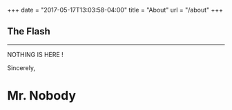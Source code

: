 +++
date = "2017-05-17T13:03:58-04:00"
title = "About"
url = "/about"
+++

## The Flash 

---

NOTHING IS HERE ! 


Sincerely,
# Mr. Nobody
